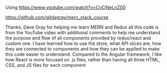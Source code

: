 Using https://www.youtube.com/watch?v=CvCiNeLnZ00

https://github.com/gitdagray/mern_stack_course

Thanks, Dave Gray for helping me learn MERN and Redux
all this code is from the YouTube video with additional comments to help me understand the purpose and flow of all components provided by redux/react and custom one.
I have learned how to use the store, what API slices are, how they are connected to components and how they can be applied to make this code easier to understand. 
Compared to the Angular framework, I like how React is more focused on .js files, rather than having all three HTML, CSS, and JS files for each component

